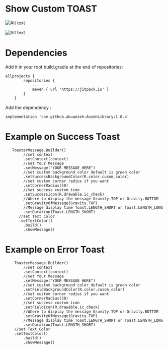 
# Show Custom TOAST

![Alt text](https://firebasestorage.googleapis.com/v0/b/alhafeth-d4c48.appspot.com/o/Screenshot_20220317-143850_First_Library%5B1%5D.jpg?alt=media&token=7b6a4d92-85eb-43d7-8e84-363524192d35 )

![Alt text](https://firebasestorage.googleapis.com/v0/b/alhafeth-d4c48.appspot.com/o/Screenshot_20220317-143437_First_Library%5B1%5D.jpg?alt=media&token=e3234c1e-b065-4345-97c7-b9b6e3d52866 )

# Dependencies 
Add it in your root build.gradle at the end of repositories:
```
allprojects {
		repositories {
			...
			maven { url 'https://jitpack.io' }
		}
	}
```
Add the dependency :
```
implementation 'com.github.abuanzeh:AnzehLibrary:1.0.4'
```
# Example on Success Toast       
       ToasterMessage.Builder()  
            //set context  
            .setContext(context)
            //set Your Message 
            .setMessage("YOUR MESSAGE HERE")
            //set custom background color default is green color  
            .setSuccessBackgroundColor(R.color.cusom_color)
            //set custom corner radius if you want  
            .setCornerRadius(50)
            //set success custom icon  
            .setSuccessIcon(R.drawable.ic_check)
            //Where to display the message Gravity.TOP or Gravity.BOTTOM  
            .setGravityOfMessage(Gravity.TOP)
            //Message display time Toast.LENGTH_SHORT or Toast.LENGTH_LONG 
            .setDuration(Toast.LENGTH_SHORT)
	      //set Text Color 
	      .setTextColor()
            .build()  
            .showMessage()

	    
# Example on Error Toast       
        ToasterMessage.Builder()  
            //set context  
            .setContext(context)
            //set Your Message 
            .setMessage("YOUR MESSAGE HERE")
            //set custom background color default is green color  
            .setFieldBackgroundColor(R.color.cusom_color)
            //set custom corner radius if you want  
            .setCornerRadius(50)
            //set success custom icon  
            .setFieldIcon(R.drawable.ic_check)
            //Where to display the message Gravity.TOP or Gravity.BOTTOM  
            .setGravityOfMessage(Gravity.TOP)
            //Message display time Toast.LENGTH_SHORT or Toast.LENGTH_LONG 
            .setDuration(Toast.LENGTH_SHORT)
	    //set Text Color 
	    .setTextColor()
            .build()  
            .showMessage()

   
